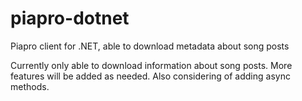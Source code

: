 piapro-dotnet
=============

Piapro client for .NET, able to download metadata about song posts

Currently only able to download information about song posts. More features will be added as needed. Also considering of adding async methods.
